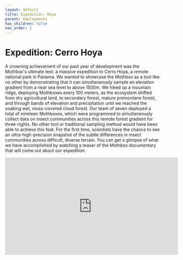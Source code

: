 ```yaml
---
layout: default
title: Expedition: Hoya
parent: Deployments
has_children: false
nav_order: 1
---
```


# Expedition: Cerro Hoya
A crowning achievement of our past year of development was the Mothbox's ultimate test: a massive expedition to Cerro Hoya, a remote national park in Panama. We wanted to showcase the Mothbox as a tool like no other by demonstrating that it can simultaneously sample an elevation gradient from a near sea level to above 1500m. We hiked up a mountain ridge, deploying Mothboxes every 100 meters, as the ecosystem shifted from dry agricultural land, to secondary forest, mature premontane forest, and through bands of elevation and precipitation until we reached the soaking wet, moss-covered cloud forest. Our team of seven deployed a total of nineteen Mothboxes, which were programmed to simultaneously collect data on insect communities across this remote forest gradient for three nights. 
No other tool or traditional sampling method would have been able to achieve this feat. For the first time, scientists have the chance to see an ultra-high-precision snapshot of the subtle differences in insect communities across difficult, diverse terrain. You can get a glimpse of what we have accomplished by watching a teaser of the Mothbox documentary that will come out about our expedition:

<iframe width="560" height="315" src="https://www.youtube.com/embed/z1uDDqOvxmk?si=KmqQKmFmVxKatpBm" title="YouTube video player" frameborder="0" allow="accelerometer; autoplay; clipboard-write; encrypted-media; gyroscope; picture-in-picture; web-share" referrerpolicy="strict-origin-when-cross-origin" allowfullscreen></iframe>
